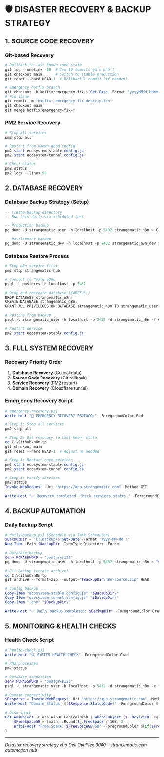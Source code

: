 # 🛡️ DISASTER RECOVERY & BACKUP STRATEGY

## 1. SOURCE CODE RECOVERY

### **Git-based Recovery**
```powershell
# Rollback to last known good state
git log --oneline -10  # Xem 10 commits gần nhất
git checkout main      # Switch to stable production
git reset --hard HEAD~1  # Rollback 1 commit (if needed)

# Emergency hotfix branch
git checkout -b hotfix/emergency-fix-$(Get-Date -Format "yyyyMMdd-HHmm")
# Fix issue
git commit -m "hotfix: emergency fix description"
git checkout main
git merge hotfix/emergency-fix-*
```

### **PM2 Service Recovery**
```powershell
# Stop all services
pm2 stop all

# Restart from known good config
pm2 start ecosystem-stable.config.js
pm2 start ecosystem-tunnel.config.js

# Check status
pm2 status
pm2 logs --lines 50
```

## 2. DATABASE RECOVERY

### **Database Backup Strategy (Setup)**
```sql
-- Create backup directory
-- Run this daily via scheduled task

-- Production backup
pg_dump -U strangematic_user -h localhost -p 5432 strangematic_n8n > C:\backup\n8n_prod_$(date +%Y%m%d_%H%M%S).sql

-- Development backup  
pg_dump -U strangematic_dev -h localhost -p 5432 strangematic_n8n_dev > C:\backup\n8n_dev_$(date +%Y%m%d_%H%M%S).sql
```

### **Database Restore Process**
```powershell
# Stop n8n service first
pm2 stop strangematic-hub

# Connect to PostgreSQL
psql -U postgres -h localhost -p 5432

# Drop and recreate database (CAREFUL!)
DROP DATABASE strangematic_n8n;
CREATE DATABASE strangematic_n8n;
GRANT ALL PRIVILEGES ON DATABASE strangematic_n8n TO strangematic_user;

# Restore from backup
psql -U strangematic_user -h localhost -p 5432 -d strangematic_n8n -f C:\backup\n8n_prod_YYYYMMDD_HHMMSS.sql

# Restart service
pm2 start ecosystem-stable.config.js
```

## 3. FULL SYSTEM RECOVERY

### **Recovery Priority Order**
1. **Database Recovery** (Critical data)
2. **Source Code Recovery** (Git rollback)
3. **Service Recovery** (PM2 restart)
4. **Domain Recovery** (Cloudflare tunnel)

### **Emergency Recovery Script**
```powershell
# emergency-recovery.ps1
Write-Host "🚨 EMERGENCY RECOVERY PROTOCOL" -ForegroundColor Red

# Step 1: Stop all services
pm2 stop all

# Step 2: Git recovery to last known state
cd C:\Github\n8n-tp
git checkout main
git reset --hard HEAD~1  # Adjust as needed

# Step 3: Restart core services
pm2 start ecosystem-stable.config.js
pm2 start ecosystem-tunnel.config.js

# Step 4: Verify services
pm2 status
Invoke-WebRequest -Uri "https://app.strangematic.com" -Method GET

Write-Host "✅ Recovery completed. Check services status." -ForegroundColor Green
```

## 4. BACKUP AUTOMATION

### **Daily Backup Script**
```powershell
# daily-backup.ps1 (Schedule via Task Scheduler)
$BackupDir = "C:\backup\$(Get-Date -Format 'yyyy-MM-dd')"
New-Item -Path $BackupDir -ItemType Directory -Force

# Database backup
$env:PGPASSWORD = "postgres123"
pg_dump -U strangematic_user -h localhost -p 5432 strangematic_n8n > "$BackupDir\n8n_prod.sql"

# Git backup (create archive)
cd C:\Github\n8n-tp
git archive --format=zip --output="$BackupDir\n8n-source.zip" HEAD

# Config backup
Copy-Item "ecosystem-stable.config.js" "$BackupDir\"
Copy-Item "ecosystem-tunnel.config.js" "$BackupDir\"
Copy-Item ".env" "$BackupDir\"

Write-Host "✅ Daily backup completed: $BackupDir" -ForegroundColor Green
```

## 5. MONITORING & HEALTH CHECKS

### **Health Check Script**
```powershell
# health-check.ps1
Write-Host "🔍 SYSTEM HEALTH CHECK" -ForegroundColor Cyan

# PM2 processes
pm2 status

# Database connection
$env:PGPASSWORD = "postgres123"
psql -U strangematic_user -h localhost -p 5432 -d strangematic_n8n -c "SELECT NOW();"

# Domain connectivity
$Response = Invoke-WebRequest -Uri "https://app.strangematic.com" -Method GET
Write-Host "Domain Status: $($Response.StatusCode)" -ForegroundColor $(if($Response.StatusCode -eq 200){"Green"}else{"Red"})

# Disk space
Get-WmiObject -Class Win32_LogicalDisk | Where-Object {$_.DeviceID -eq "C:"} | ForEach-Object {
    $FreeSpaceGB = [math]::Round($_.FreeSpace / 1GB, 2)
    Write-Host "Free Space: $FreeSpaceGB GB" -ForegroundColor $(if($FreeSpaceGB -gt 50){"Green"}else{"Yellow"})
}
```

---
*Disaster recovery strategy cho Dell OptiPlex 3060 - strangematic.com automation hub*
